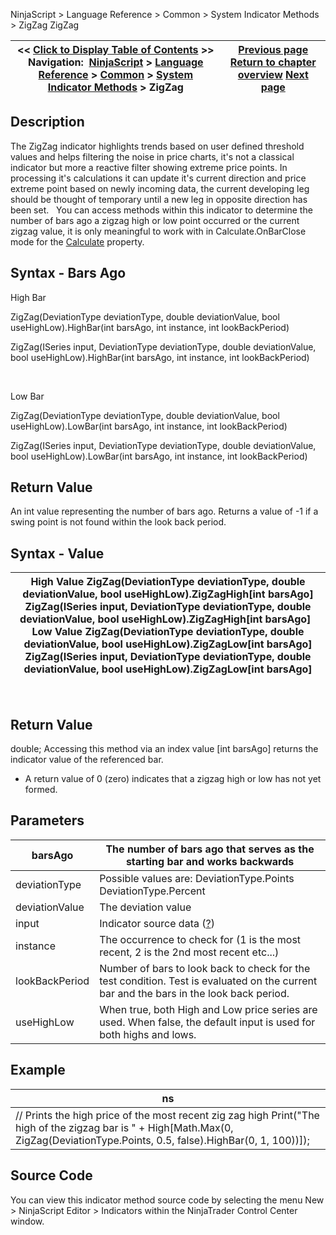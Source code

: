 ﻿
NinjaScript > Language Reference > Common > System Indicator Methods > ZigZag
ZigZag

| << [Click to Display Table of Contents](zigzag.md) >> **Navigation:**     [NinjaScript](ninjascript-1.md) > [Language Reference](language_reference_wip-1.md) > [Common](common-1.md) > [System Indicator Methods](indicators-1.md) > ZigZag | [Previous page](woodies_pivots-1.md) [Return to chapter overview](indicators-1.md) [Next page](tradinghours-1.md) |
| --- | --- |

## Description
The ZigZag indicator highlights trends based on user defined threshold values and helps filtering the noise in price charts, it's not a classical indicator but more a reactive filter showing extreme price points. In processing it's calculations it can update it's current direction and price extreme point based on newly incoming data, the current developing leg should be thought of temporary until a new leg in opposite direction has been set.
 
You can access methods within this indicator to determine the number of bars ago a zigzag high or low point occurred or the current zigzag value, it is only meaningful to work with in Calculate.OnBarClose mode for the [Calculate](calculate-1.md) property.

## Syntax - Bars Ago
High Bar  

ZigZag(DeviationType deviationType, double deviationValue, bool useHighLow).HighBar(int barsAgo, int instance, int lookBackPeriod)  

ZigZag(ISeries<double> input, DeviationType deviationType, double deviationValue, bool useHighLow).HighBar(int barsAgo, int instance, int lookBackPeriod)  

   

Low Bar  

ZigZag(DeviationType deviationType, double deviationValue, bool useHighLow).LowBar(int barsAgo, int instance, int lookBackPeriod)  

ZigZag(ISeries<double> input, DeviationType deviationType, double deviationValue, bool useHighLow).LowBar(int barsAgo, int instance, int lookBackPeriod)
 
## Return Value
An int value representing the number of bars ago. Returns a value of -1 if a swing point is not found within the look back period.

## Syntax - Value
| High Value ZigZag(DeviationType deviationType, double deviationValue, bool useHighLow).ZigZagHigh[int barsAgo] ZigZag(ISeries<double> input, DeviationType deviationType, double deviationValue, bool useHighLow).ZigZagHigh[int barsAgo]   Low Value ZigZag(DeviationType deviationType, double deviationValue, bool useHighLow).ZigZagLow[int barsAgo] ZigZag(ISeries<double> input, DeviationType deviationType, double deviationValue, bool useHighLow).ZigZagLow[int barsAgo] |
| --- |

 
## Return Value
double; Accessing this method via an index value [int barsAgo] returns the indicator value of the referenced bar.
* A return value of 0 (zero) indicates that a zigzag high or low has not yet formed.

## Parameters
| barsAgo | The number of bars ago that serves as the starting bar and works backwards |
| --- | --- |
| deviationType | Possible values are: DeviationType.Points DeviationType.Percent |
| deviationValue | The deviation value |
| input | Indicator source data ([?](valid_input_data_for_indicator-1.md)) |
| instance | The occurrence to check for (1 is the most recent, 2 is the 2nd most recent etc...) |
| lookBackPeriod | Number of bars to look back to check for the test condition. Test is evaluated on the current bar and the bars in the look back period. |
| useHighLow | When true, both High and Low price series are used. When false, the default input is used for both highs and lows. |

## Example
| ns |
| --- |
| // Prints the high price of the most recent zig zag high Print("The high of the zigzag bar is " + High[Math.Max(0, ZigZag(DeviationType.Points, 0.5, false).HighBar(0, 1, 100))]); |

## Source Code
You can view this indicator method source code by selecting the menu New > NinjaScript Editor > Indicators within the NinjaTrader Control Center window.
